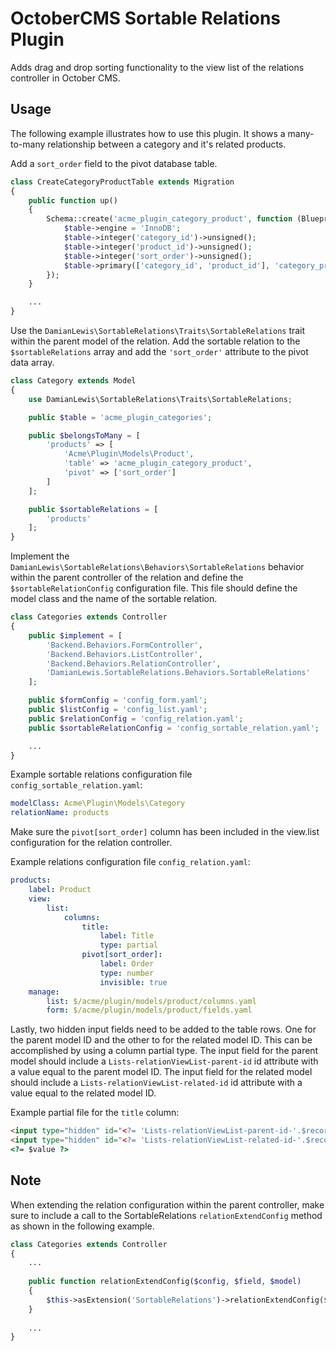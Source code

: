 # OctoberCMS Sortable Relations Plugin
Adds drag and drop sorting functionality to the view list of the relations controller in October CMS.

## Usage
The following example illustrates how to use this plugin. It shows a many-to-many relationship between a category and it's related products. 

Add a `sort_order` field to the pivot database table.

```php
class CreateCategoryProductTable extends Migration
{
    public function up()
    {
        Schema::create('acme_plugin_category_product', function (Blueprint $table) {
            $table->engine = 'InnoDB';
            $table->integer('category_id')->unsigned();
            $table->integer('product_id')->unsigned();
            $table->integer('sort_order')->unsigned();
            $table->primary(['category_id', 'product_id'], 'category_product_primary');
        });
    }

    ...
}
```

Use the `DamianLewis\SortableRelations\Traits\SortableRelations` trait within the parent model of the relation. Add the sortable relation to the `$sortableRelations` array and add the `'sort_order'` attribute to the pivot data array.

```php
class Category extends Model
{
    use DamianLewis\SortableRelations\Traits\SortableRelations;

    public $table = 'acme_plugin_categories';

    public $belongsToMany = [
        'products' => [
            'Acme\Plugin\Models\Product',
            'table' => 'acme_plugin_category_product',
            'pivot' => ['sort_order']
        ]
    ];

    public $sortableRelations = [
        'products'
    ];
}
```

Implement the `DamianLewis\SortableRelations\Behaviors\SortableRelations` behavior within the parent controller of the relation and define the `$sortableRelationConfig` configuration file. This file should define the model class and the name of the sortable relation.

```php
class Categories extends Controller
{
    public $implement = [
        'Backend.Behaviors.FormController',
        'Backend.Behaviors.ListController',
        'Backend.Behaviors.RelationController',
        'DamianLewis.SortableRelations.Behaviors.SortableRelations'
    ];

    public $formConfig = 'config_form.yaml';
    public $listConfig = 'config_list.yaml';
    public $relationConfig = 'config_relation.yaml';
    public $sortableRelationConfig = 'config_sortable_relation.yaml';

    ...
}
```

Example sortable relations configuration file `config_sortable_relation.yaml`:
```yaml
modelClass: Acme\Plugin\Models\Category
relationName: products
```

Make sure the `pivot[sort_order]` column has been included in the view.list configuration for the relation controller.

Example relations configuration file `config_relation.yaml`:
```yaml
products:
    label: Product
    view:
        list:
            columns:
                title:
                    label: Title
                    type: partial
                pivot[sort_order]:
                    label: Order
                    type: number
                    invisible: true
    manage:
        list: $/acme/plugin/models/product/columns.yaml
        form: $/acme/plugin/models/product/fields.yaml
```

Lastly, two hidden input fields need to be added to the table rows. One for the parent model ID and the other to for the related model ID. This can be accomplished by using a column partial type. The input field for the parent model should include a `Lists-relationViewList-parent-id` id attribute with a value equal to the parent model ID. The input field for the related model should include a `Lists-relationViewList-related-id` id attribute with a value equal to the related model ID.

Example partial file for the `title` column:
```html
<input type="hidden" id="<?= 'Lists-relationViewList-parent-id-'.$record->pivot->category_id ?>" value="<?= $record->pivot->category_id ?>">
<input type="hidden" id="<?= 'Lists-relationViewList-related-id-'.$record->pivot->product_id ?>" value="<?= $record->pivot->product_id ?>">
<?= $value ?>
```

## Note
When extending the relation configuration within the parent controller, make sure to include a call to the SortableRelations `relationExtendConfig` method as shown in the following example.
```php
class Categories extends Controller
{
    ...
    
    public function relationExtendConfig($config, $field, $model)
    {
        $this->asExtension('SortableRelations')->relationExtendConfig($config, $field, $model);
    }
    
    ...
}

```